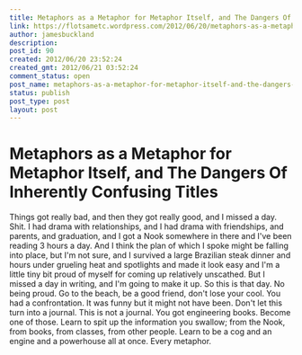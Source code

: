 ```yaml
---
title: Metaphors as a Metaphor for Metaphor Itself, and The Dangers Of Inherently Confusing Titles
link: https://flotsametc.wordpress.com/2012/06/20/metaphors-as-a-metaphor-for-metaphor-itself-and-the-dangers-of-inherently-confusing-titles/
author: jamesbuckland
description: 
post_id: 90
created: 2012/06/20 23:52:24
created_gmt: 2012/06/21 03:52:24
comment_status: open
post_name: metaphors-as-a-metaphor-for-metaphor-itself-and-the-dangers-of-inherently-confusing-titles
status: publish
post_type: post
layout: post
---
```


# Metaphors as a Metaphor for Metaphor Itself, and The Dangers Of Inherently Confusing Titles

Things got really bad, and then they got really good, and I missed a day. Shit. I had drama with relationships, and I had drama with friendships, and parents, and graduation, and I got a Nook somewhere in there and I've been reading 3 hours a day. And I think the plan of which I spoke might be falling into place, but I'm not sure, and I survived a large Brazilian steak dinner and hours under grueling heat and spotlights and made it look easy and I'm a little tiny bit proud of myself for coming up relatively unscathed. But I missed a day in writing, and I'm going to make it up. So this is that day. No being proud. Go to the beach, be a good friend, don't lose your cool. You had a confrontation. It was funny but it might not have been. Don't let this turn into a journal. This is not a journal. You got engineering books. Become one of those. Learn to spit up the information you swallow; from the Nook, from books, from classes, from other people. Learn to be a cog and an engine and a powerhouse all at once. Every metaphor.